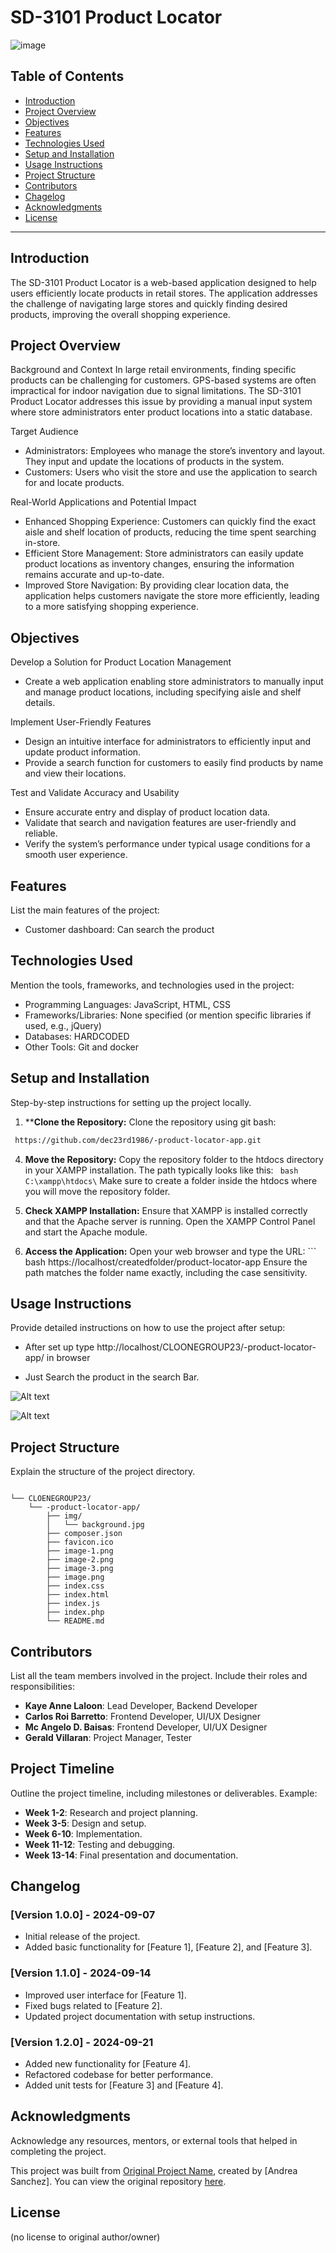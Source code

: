 # SD-3101 Product Locator

![image](https://github.com/user-attachments/assets/cac890ae-8666-470d-8e9d-8c8805b23a5b)


## Table of Contents
- [Introduction](#introduction)
- [Project Overview](#project-overview)
- [Objectives](#objectives)
- [Features](#features)
- [Technologies Used](#technologies-used)
- [Setup and Installation](#setup-and-installation)
- [Usage Instructions](#usage-instructions)
- [Project Structure](#project-structure)
- [Contributors](#contributors)
- [Chagelog](#changelog)
- [Acknowledgments](#acknowledgments)
- [License](#license)

---

## Introduction

The SD-3101 Product Locator is a web-based application designed to help users 
efficiently locate products in retail stores. The application addresses the 
challenge of navigating large stores and quickly finding desired products, 
improving the overall shopping experience.

## Project Overview

Background and Context
In large retail environments, finding specific products can be challenging for customers. GPS-based systems are often impractical for indoor navigation due to signal limitations. The SD-3101 Product Locator addresses this issue by providing a manual input system where store administrators enter product locations into a static database.

Target Audience

- Administrators: Employees who manage the store’s inventory and layout. They input and update the locations of products in the system.
- Customers: Users who visit the store and use the application to search for and locate products.

Real-World Applications and Potential Impact

- Enhanced Shopping Experience: Customers can quickly find the exact aisle 
    and shelf location of products, reducing the time spent searching in-store.
- Efficient Store Management: Store administrators can easily update product 
    locations as inventory changes, ensuring the information remains accurate and up-to-date.
- Improved Store Navigation: By providing clear location data, the application helps 
    customers navigate the store more efficiently, leading to a more satisfying shopping experience.


## Objectives
Develop a Solution for Product Location Management

- Create a web application enabling store administrators to manually input 
and manage product locations, including specifying aisle and shelf details.

Implement User-Friendly Features

- Design an intuitive interface for administrators to efficiently input and update product information.
- Provide a search function for customers to easily find products by name and view their locations.

Test and Validate Accuracy and Usability

- Ensure accurate entry and display of product location data.
- Validate that search and navigation features are user-friendly and reliable.
- Verify the system’s performance under typical usage conditions for a smooth user experience.

## Features
List the main features of the project:
- Customer dashboard: Can search the product

## Technologies Used
Mention the tools, frameworks, and technologies used in the project:
- Programming Languages: JavaScript, HTML, CSS
- Frameworks/Libraries: None specified (or mention specific libraries if used, e.g., jQuery)
- Databases: HARDCODED 
- Other Tools: Git and docker

## Setup and Installation
Step-by-step instructions for setting up the project locally.

1. ****Clone the Repository:** Clone the repository using git bash:
  ``` bash
   https://github.com/dec23rd1986/-product-locator-app.git
   ```
4. **Move the Repository:** Copy the repository folder to the htdocs directory in your XAMPP installation. The path typically looks like this: ``` bash C:\xampp\htdocs\```
   Make sure to create a folder inside the htdocs where you will move the repository folder.
   
5. **Check XAMPP Installation:** Ensure that XAMPP is installed correctly and that the Apache server is running. Open the XAMPP Control Panel and start the Apache module.
6. **Access the Application:** Open your web browser and type the URL: 
   		``` bash
   		https://localhost/createdfolder/product-locator-app
   Ensure the path matches the folder name exactly, including the case sensitivity.
   


## Usage Instructions
Provide detailed instructions on how to use the project after setup:

- After set up type http://localhost/CLOONEGROUP23/-product-locator-app/ in  browser

- Just Search the product in the search Bar.

![Alt text](image-1.png)

![Alt text](image-2.png)

## Project Structure
Explain the structure of the project directory.
```

└── CLOENEGROUP23/
    └── -product-locator-app/
        ├── img/
        │   └── background.jpg
        ├── composer.json
        ├── favicon.ico
        ├── image-1.png
        ├── image-2.png
        ├── image-3.png
        ├── image.png
        ├── index.css
        ├── index.html
        ├── index.js
        ├── index.php
        └── README.md
```

## Contributors

List all the team members involved in the project. Include their roles and responsibilities:

- **Kaye Anne Laloon**: Lead Developer, Backend Developer
- **Carlos Roi Barretto**: Frontend Developer, UI/UX Designer
- **Mc Angelo D. Baisas**: Frontend Developer, UI/UX Designer
- **Gerald Villaran**: Project Manager, Tester

## Project Timeline

Outline the project timeline, including milestones or deliverables. Example:

- **Week 1-2**: Research and project planning.
- **Week 3-5**: Design and setup.
- **Week 6-10**: Implementation.
- **Week 11-12**: Testing and debugging.
- **Week 13-14**: Final presentation and documentation.

## Changelog

### [Version 1.0.0] - 2024-09-07
- Initial release of the project.
- Added basic functionality for [Feature 1], [Feature 2], and [Feature 3].

### [Version 1.1.0] - 2024-09-14
- Improved user interface for [Feature 1].
- Fixed bugs related to [Feature 2].
- Updated project documentation with setup instructions.

### [Version 1.2.0] - 2024-09-21
- Added new functionality for [Feature 4].
- Refactored codebase for better performance.
- Added unit tests for [Feature 3] and [Feature 4].


## Acknowledgments

Acknowledge any resources, mentors, or external tools that helped in completing the project.

This project was built from [Original Project Name](https://github.com/dec23rd1986/-product-locator-app.git), created by [Andrea Sanchez]. You can view the original repository [here](https://github.com/dec23rd1986/-product-locator-app.git).

## License

(no license to original author/owner)

